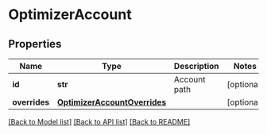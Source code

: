 # OptimizerAccount


## Properties
Name | Type | Description | Notes
------------ | ------------- | ------------- | -------------
**id** | **str** | Account path | [optional] 
**overrides** | [**OptimizerAccountOverrides**](OptimizerAccountOverrides.md) |  | [optional] 

[[Back to Model list]](../README.md#documentation-for-models) [[Back to API list]](../README.md#documentation-for-api-endpoints) [[Back to README]](../README.md)


